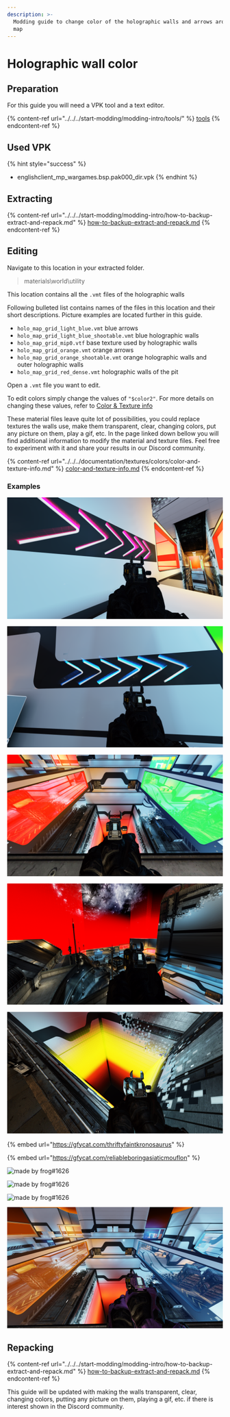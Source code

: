 ```yaml
---
description: >-
  Modding guide to change color of the holographic walls and arrows around the
  map
---
```


# Holographic wall color

## Preparation

For this guide you will need a VPK tool and a text editor.

{% content-ref url="../../../start-modding/modding-intro/tools/" %}
[tools](../../../start-modding/modding-intro/tools/)
{% endcontent-ref %}

## Used VPK

{% hint style="success" %}
* englishclient\_mp\_wargames.bsp.pak000\_dir.vpk
{% endhint %}

## Extracting

{% content-ref url="../../../start-modding/modding-intro/how-to-backup-extract-and-repack.md" %}
[how-to-backup-extract-and-repack.md](../../../start-modding/modding-intro/how-to-backup-extract-and-repack.md)
{% endcontent-ref %}

## Editing <a href="#editing" id="editing"></a>

Navigate to this location in your extracted folder.

> materials\world\utility

This location contains all the `.vmt` files of the holographic walls

Following bulleted list contains names of the files in this location and their short descriptions. Picture examples are located further in this guide.

* `holo_map_grid_light_blue.vmt` blue arrows
* `holo_map_grid_light_blue_shootable.vmt` blue holographic walls
* `holo_map_grid_mip0.vtf` base texture used by holographic walls
* `holo_map_grid_orange.vmt` orange arrows&#x20;
* `holo_map_grid_orange_shootable.vmt` orange holographic walls and outer holographic walls
* `holo_map_grid_red_dense.vmt` holographic walls of the pit

Open a `.vmt` file you want to edit.

To edit colors simply change the values of `"$color2"`. For more details on changing these values, refer to [Color & Texture info](https://noskill.gitbook.io/titanfall2/information/textures/colors/color-and-texture-info#usdlayercolor)

These material files leave quite lot of possibilities, you could replace textures the walls use, make them transparent, clear, changing colors, put any picture on them, play a gif, etc. In the page linked down bellow you will find additional information to modify the material and texture files. Feel free to experiment with it and share your results in our Discord community.

{% content-ref url="../../../documentation/textures/colors/color-and-texture-info.md" %}
[color-and-texture-info.md](../../../documentation/textures/colors/color-and-texture-info.md)
{% endcontent-ref %}

### Examples

![As mentioned in the bulleted list these are orange arrows with "$color2" changed to "\[3 0 1.65\]"](../../../.gitbook/assets/titanfall-2-screenshot-2021.02.05-16.18.02.39.png)

![As mentioned in the bulleted list these are blue arrows with "$color2" changed to "\[0 1.5 3\]"](../../../.gitbook/assets/titanfall-2-screenshot-2021.02.05-16.18.33.95.png)

![As mentioned in the bulleted list these are orange holographic walls with "$color2" changed to "\[4 0 0\]" (red) and blue holographic walls with "$color2" changed to "\[0 4 0\]" (green)](../../../.gitbook/assets/titanfall-2-screenshot-2021.02.05-16.17.32.05.png)

![As mentioned in the bulleted list orange holographic walls use the same .vmt as outer holographic walls these are outer holographic walls](../../../.gitbook/assets/titanfall-2-screenshot-2021.02.05-16.58.39.64.png)

![As mentioned in the bulleted list these are holographic walls of the pit with "$color2" changed to "\[4 4 0\]" (yellow)](../../../.gitbook/assets/titanfall-2-screenshot-2021.02.05-17.16.37.14.png)

{% embed url="https://gfycat.com/thriftyfaintkronosaurus" %}

{% embed url="https://gfycat.com/reliableboringasiaticmouflon" %}

![made by frog#1626](https://raw.githubusercontent.com/Wanty5883/Titanfall2/master/picture/WarGames%20-%20Holographic%20wall%20color1.png)

![made by frog#1626](https://raw.githubusercontent.com/Wanty5883/Titanfall2/master/picture/WarGames%20-%20Holographic%20wall%20color2.png)

![made by frog#1626](https://raw.githubusercontent.com/Wanty5883/Titanfall2/master/picture/WarGames%20-%20Holographic%20wall%20color3.png)

![Clear walls](../../../.gitbook/assets/titanfall-2-screenshot-2021.02.16-17.26.26.82.png)

## Repacking

{% content-ref url="../../../start-modding/modding-intro/how-to-backup-extract-and-repack.md" %}
[how-to-backup-extract-and-repack.md](../../../start-modding/modding-intro/how-to-backup-extract-and-repack.md)
{% endcontent-ref %}

This guide will be updated with making the walls transparent, clear, changing colors, putting any picture on them, playing a gif, etc. if there is interest shown in the Discord community.
